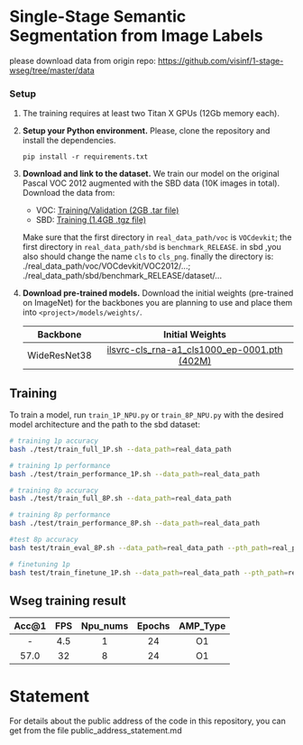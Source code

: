 # Single-Stage Semantic Segmentation from Image Labels

please download data from origin repo:
https://github.com/visinf/1-stage-wseg/tree/master/data

### Setup
1. The training requires at least two Titan X GPUs (12Gb memory each).
2. **Setup your Python environment.** Please, clone the repository and install the dependencies.
    ```
    pip install -r requirements.txt
    ```
3. **Download and link to the dataset.** We train our model on the original Pascal VOC 2012 augmented with the SBD data (10K images in total). Download the data from:
    - VOC: [Training/Validation (2GB .tar file)](https://www.kaggle.com/a1173161983/dataset-for-wseg-vocsbd?select=voc)
    - SBD: [Training (1.4GB .tgz file)](https://www.kaggle.com/a1173161983/dataset-for-wseg-vocsbd?select=sbd)

    Make sure that the first directory in `real_data_path/voc` is `VOCdevkit`; the first directory in `real_data_path/sbd` is `benchmark_RELEASE`.
    in sbd ,you also should change the name `cls` to `cls_png`. finally the directory is:  ./real_data_path/voc/VOCdevkit/VOC2012/...; ./real_data_path/sbd/benchmark_RELEASE/dataset/...
4. **Download pre-trained models.** Download the initial weights (pre-trained on ImageNet) for the backbones you are planning to use and place them into `<project>/models/weights/`.

    | Backbone | Initial Weights |
    |:---:|:---:|
    | WideResNet38 | [ilsvrc-cls_rna-a1_cls1000_ep-0001.pth (402M)](https://download.visinf.tu-darmstadt.de/data/2020-cvpr-araslanov-1-stage-wseg/models/ilsvrc-cls_rna-a1_cls1000_ep-0001.pth)  |
    

## Training

To train a model, run `train_1P_NPU.py` or `train_8P_NPU.py` with the desired model architecture and the path to the sbd dataset:
```bash
# training 1p accuracy
bash ./test/train_full_1P.sh --data_path=real_data_path

# training 1p performance
bash ./test/train_performance_1P.sh --data_path=real_data_path

# training 8p accuracy
bash ./test/train_full_8P.sh --data_path=real_data_path

# training 8p performance 
bash ./test/train_performance_8P.sh --data_path=real_data_path

#test 8p accuracy
bash test/train_eval_8P.sh --data_path=real_data_path --pth_path=real_pre_train_model_path

# finetuning 1p 
bash test/train_finetune_1P.sh --data_path=real_data_path --pth_path=real_pre_train_model_path
```


## Wseg training result

| Acc@1    | FPS       | Npu_nums | Epochs   | AMP_Type |
| :------: | :------:  | :------: | :------: | :------: |
| -        | 4.5       | 1        | 24        | O1       |
| 57.0 | 32 | 8        | 24      | O1       |


# Statement

For details about the public address of the code in this repository, you can get from the file public_address_statement.md